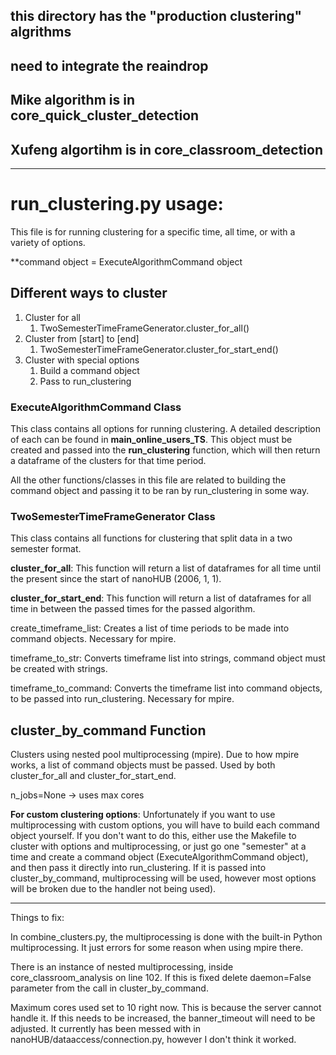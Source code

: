 ## this directory has the "production clustering" algrithms
## need to integrate the reaindrop 

## Mike algorithm is in core_quick_cluster_detection
## Xufeng algortihm is in core_classroom_detection

---
# run_clustering.py usage:

This file is for running clustering for a specific time, all time,
or with a variety of options.

**command object = ExecuteAlgorithmCommand object

## Different ways to cluster

1. Cluster for all
   1. TwoSemesterTimeFrameGenerator.cluster_for_all()
2. Cluster from [start] to [end]
   1. TwoSemesterTimeFrameGenerator.cluster_for_start_end()
3. Cluster with special options
   1. Build a command object
   2. Pass to run_clustering

### ExecuteAlgorithmCommand Class
This class contains all options for running clustering. A detailed description
of each can be found in **main_online_users_TS**. This object must be created and passed into the **run_clustering**
function, which will then return a dataframe of the clusters for that time period.

All the other functions/classes in this file are related to building the command object and passing it
to be ran by run_clustering in some way.

### TwoSemesterTimeFrameGenerator Class
This class contains all functions for clustering that split data in a two semester format.

**cluster_for_all**: This function will return a list of dataframes for all
time until the present since the start of nanoHUB (2006, 1, 1).

**cluster_for_start_end**: This function will return a list of dataframes
for all time in between the passed times for the passed algorithm.

create_timeframe_list: Creates a list of time periods to be made into command objects.
Necessary for mpire.

timeframe_to_str: Converts timeframe list into strings, command object must be created with strings.

timeframe_to_command: Converts the timeframe list into command objects, to be passed into run_clustering.
Necessary for mpire.

## cluster_by_command Function
Clusters using nested pool multiprocessing (mpire). Due to how mpire works, a list of command objects must be passed.
Used by both cluster_for_all and cluster_for_start_end.

n_jobs=None -> uses max cores

**For custom clustering options**: Unfortunately if you want to use multiprocessing with custom options, you will have to build each command object yourself.
If you don't want to do this, either use the Makefile to cluster with options and multiprocessing, or just go one "semester" at
a time and create a command object (ExecuteAlgorithmCommand object), and then pass it directly into run_clustering. If it is passed
into cluster_by_command, multiprocessing will be used, however most options will be broken due to the handler not being used).


---

Things to fix:

In combine_clusters.py, the multiprocessing is done with the built-in Python multiprocessing.
It just errors for some reason when using mpire there.

There is an instance of nested multiprocessing, inside core_classroom_analysis on line 102. If this is
fixed delete daemon=False parameter from the call in cluster_by_command.

Maximum cores used set to 10 right now. This is because the server cannot handle it.
If this needs to be increased, the banner_timeout will need to be adjusted. It currently has
been messed with in nanoHUB/dataaccess/connection.py, however I don't think it worked.
